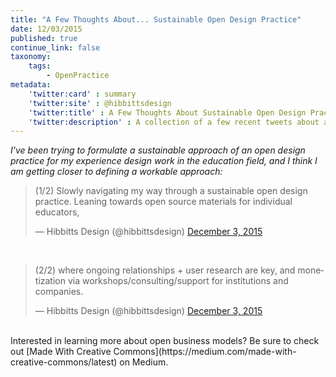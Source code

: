 ```yaml
---
title: "A Few Thoughts About... Sustainable Open Design Practice"
date: 12/03/2015
published: true
continue_link: false
taxonomy:
    tags:
        - OpenPractice
metadata:
    'twitter:card' : summary
    'twitter:site' : @hibbittsdesign
    'twitter:title' : A Few Thoughts About Sustainable Open Design Practice
    'twitter:description' : A collection of a few recent tweets about a sustainable design practice.
---
```


_I've been trying to formulate a sustainable approach of an open design practice for my experience design work in the education field, and I think I am getting closer to defining a workable approach:_

<blockquote class="twitter-tweet" lang="en"><p lang="en" dir="ltr">(1/2) Slowly navigating my way through a sustainable open design practice. Leaning towards open source materials for individual educators,</p>&mdash; Hibbitts Design (@hibbittsdesign) <a href="https://twitter.com/hibbittsdesign/status/672226903848148992">December 3, 2015</a></blockquote>
<script async src="//platform.twitter.com/widgets.js" charset="utf-8"></script>
<br>
<blockquote class="twitter-tweet" lang="en"><p lang="en" dir="ltr">(2/2) where ongoing relationships + user research are key, and monetization via workshops/consulting/support for institutions and companies.</p>&mdash; Hibbitts Design (@hibbittsdesign) <a href="https://twitter.com/hibbittsdesign/status/672226944331571200">December 3, 2015</a></blockquote>
<script async src="//platform.twitter.com/widgets.js" charset="utf-8"></script>
<br>
Interested in learning more about open business models? Be sure to check out [Made With Creative Commons](https://medium.com/made-with-creative-commons/latest) on Medium.
